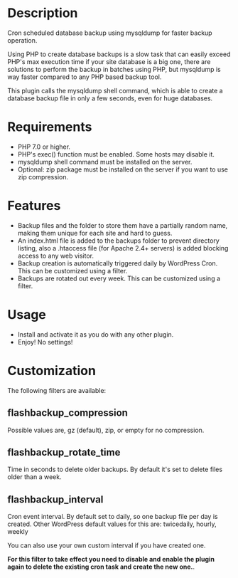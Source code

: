 # Description

Cron scheduled database backup using mysqldump for faster backup operation.

Using PHP to create database backups is a slow task that can easily exceed PHP's max execution time if your site database is a big one, there are solutions to perform the backup in batches using PHP, but mysqldump is way faster compared to any PHP based backup tool.

This plugin calls the mysqldump shell command, which is able to create a database backup file in only a few seconds, even for huge databases.

# Requirements

* PHP 7.0 or higher.
* PHP's exec() function must be enabled. Some hosts may disable it.
* mysqldump shell command must be installed on the server.
* Optional: zip package must be installed on the server if you want to use zip compression.

# Features

* Backup files and the folder to store them have a partially random name, making them unique for each site and hard to guess.
* An index.html file is added to the backups folder to prevent directory listing, also a .htaccess file (for Apache 2.4+ servers) is added blocking access to any web visitor.
* Backup creation is automatically triggered daily by WordPress Cron. This can be customized using a filter.
* Backups are rotated out every week. This can be customized using a filter.

# Usage

- Install and activate it as you do with any other plugin.
- Enjoy! No settings!

# Customization

The following filters are available:

## flashbackup_compression

Possible values are, gz (default), zip, or empty for no compression.

## flashbackup_rotate_time

Time in seconds to delete older backups. By default it's set to delete files older than a week.

## flashbackup_interval

Cron event interval. By default set to daily, so one backup file per day is created. Other WordPress default values for this are: twicedaily, hourly, weekly

You can also use your own custom interval if you have created one.

**For this filter to take effect you need to disable and enable the plugin again to delete the existing cron task and create the new one.**.